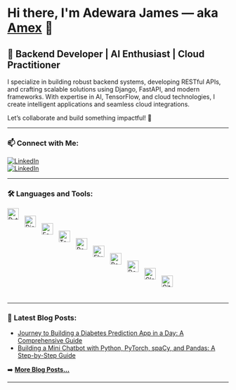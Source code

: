 # Hi there, I'm **Adewara James** — aka [**Amex**][LinkedIn] 👋  

## 🚀 **Backend Developer | AI Enthusiast | Cloud Practitioner**  

I specialize in building robust backend systems, developing RESTful APIs, and crafting scalable solutions using Django, FastAPI, and modern frameworks. With expertise in AI, TensorFlow, and cloud technologies, I create intelligent applications and seamless cloud integrations.  

Let’s collaborate and build something impactful! 🌟  

---

### 📫 **Connect with Me:**  

[![LinkedIn](./img/linkedin-light.svg)](https://www.linkedin.com/in/james-adewara-b0b955290#gh-light-mode-only)  
[![LinkedIn](./img/linkedin-dark.svg)](https://www.linkedin.com/in/james-adewara-b0b955290#gh-dark-mode-only)  

---

### 🛠️ **Languages and Tools:**  

[<img align="left" alt="Python" width="26px" src="https://cdn.jsdelivr.net/gh/devicons/devicon/icons/python/python-original.svg" style="padding-right:10px;" />](#)  
[<img align="left" alt="Django" width="26px" src="https://cdn.jsdelivr.net/gh/devicons/devicon/icons/django/django-plain.svg" style="padding-right:10px;" />](#)  
[<img align="left" alt="FastAPI" width="26px" src="https://cdn.jsdelivr.net/gh/devicons/devicon/icons/fastapi/fastapi-original.svg" style="padding-right:10px;" />](#)  
[<img align="left" alt="TensorFlow" width="26px" src="https://cdn.jsdelivr.net/gh/devicons/devicon/icons/tensorflow/tensorflow-original.svg" style="padding-right:10px;" />](#)  
[<img align="left" alt="React" width="26px" src="https://cdn.jsdelivr.net/gh/devicons/devicon/icons/react/react-original.svg" style="padding-right:10px;" />](#)  
[<img align="left" alt="Flutter" width="26px" src="https://cdn.jsdelivr.net/gh/devicons/devicon/icons/flutter/flutter-original.svg" style="padding-right:10px;" />](#)  
[<img align="left" alt="PostgreSQL" width="26px" src="https://cdn.jsdelivr.net/gh/devicons/devicon/icons/postgresql/postgresql-original.svg" style="padding-right:10px;" />](#)  
[<img align="left" alt="Docker" width="26px" src="https://cdn.jsdelivr.net/gh/devicons/devicon/icons/docker/docker-original.svg" style="padding-right:10px;" />](#)  
[<img align="left" alt="Cloud" width="26px" src="https://cdn.jsdelivr.net/gh/devicons/devicon/icons/googlecloud/googlecloud-original.svg" style="padding-right:10px;" />](#)  
[<img align="left" alt="Git" width="26px" src="https://cdn.jsdelivr.net/gh/devicons/devicon/icons/git/git-original.svg" style="padding-right:10px;" />](#)  

<br />
<br />

---

### 📝 **Latest Blog Posts:**  

<!-- BLOG-POST-LIST:START -->
- [Journey to Building a Diabetes Prediction App in a Day: A Comprehensive Guide](https://www.linkedin.com/posts/james-adewara-b0b955290_this-article-chronicles-the-journey-of-creating-activity-7180493093098446849-r8i9?utm_source=share&utm_medium=member_desktop)  
- [Building a Mini Chatbot with Python, PyTorch, spaCy, and Pandas: A Step-by-Step Guide](https://www.linkedin.com/posts/james-adewara-b0b955290_python-pytorch-spacy-activity-7182092380798337024-EE6F?utm_source=share&utm_medium=member_desktop)  
<!-- BLOG-POST-LIST:END -->

➡️ [**More Blog Posts...**](https://www.linkedin.com/in/james-adewara-b0b955290/recent-activity/all/)

---

[LinkedIn]: https://www.linkedin.com/in/james-adewara-b0b955290
